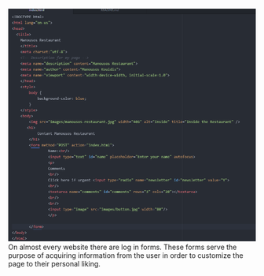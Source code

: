 ![My Screenshot](./images/assignment-07-screenshot.png)
On almost every website there are log in forms. These forms serve
the purpose of acquiring information from the user in order to
customize the page to their personal liking. 

